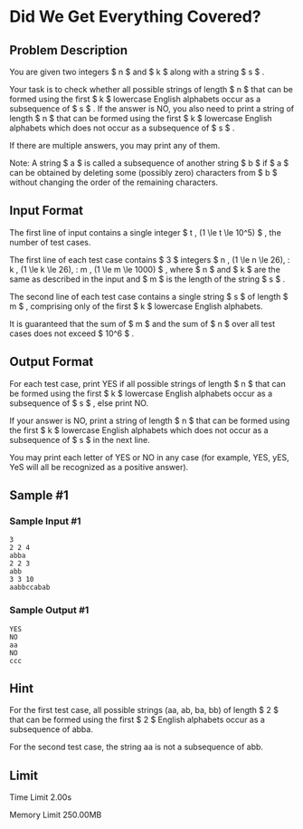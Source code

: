 # Did We Get Everything Covered?

## Problem Description

You are given two integers $ n $ and $ k $ along with a string $ s $ .

Your task is to check whether all possible strings of length $ n $ that can be formed using the first $ k $ lowercase English alphabets occur as a subsequence of $ s $ . If the answer is NO, you also need to print a string of length $ n $ that can be formed using the first $ k $ lowercase English alphabets which does not occur as a subsequence of $ s $ .

If there are multiple answers, you may print any of them.

Note: A string $ a $ is called a subsequence of another string $ b $ if $ a $ can be obtained by deleting some (possibly zero) characters from $ b $ without changing the order of the remaining characters.

## Input Format

The first line of input contains a single integer $ t \, (1 \le t \le 10^5) $ , the number of test cases.

The first line of each test case contains $ 3 $ integers $ n \, (1 \le n \le 26), \: k \, (1 \le k \le 26), \: m \, (1 \le m \le 1000) $ , where $ n $ and $ k $ are the same as described in the input and $ m $ is the length of the string $ s $ .

The second line of each test case contains a single string $ s $ of length $ m $ , comprising only of the first $ k $ lowercase English alphabets.

It is guaranteed that the sum of $ m $ and the sum of $ n $ over all test cases does not exceed $ 10^6 $ .

## Output Format

For each test case, print YES if all possible strings of length $ n $ that can be formed using the first $ k $ lowercase English alphabets occur as a subsequence of $ s $ , else print NO.

If your answer is NO, print a string of length $ n $ that can be formed using the first $ k $ lowercase English alphabets which does not occur as a subsequence of $ s $ in the next line.

You may print each letter of YES or NO in any case (for example, YES, yES, YeS will all be recognized as a positive answer).

## Sample #1

### Sample Input #1

```
3
2 2 4
abba
2 2 3
abb
3 3 10
aabbccabab
```

### Sample Output #1

```
YES
NO
aa
NO
ccc
```

## Hint

For the first test case, all possible strings (aa, ab, ba, bb) of length $ 2 $ that can be formed using the first $ 2 $ English alphabets occur as a subsequence of abba.

For the second test case, the string aa is not a subsequence of abb.

## Limit



Time Limit
2.00s

Memory Limit
250.00MB